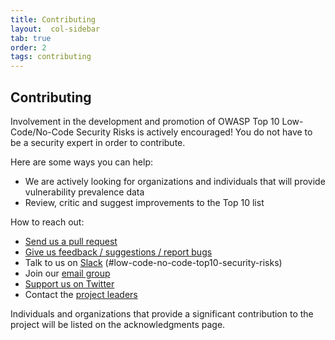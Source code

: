 ```yaml
---
title: Contributing
layout:  col-sidebar
tab: true
order: 2
tags: contributing
---
```


## Contributing

Involvement in the development and promotion of OWASP Top 10 Low-Code/No-Code Security Risks is actively encouraged!
You do not have to be a security expert in order to contribute. 

Here are some ways you can help:

- We are actively looking for organizations and individuals that will provide vulnerability prevalence data
- Review, critic and suggest improvements to the Top 10 list 

How to reach out:

- [Send us a pull request](https://github.com/OWASP/www-project-top-10-low-code-no-code-security-risks/pulls)
- [Give us feedback / suggestions / report bugs](https://github.com/OWASP/www-project-top-10-low-code-no-code-security-risks/issues)
- Talk to us on [Slack](https://owasp.slack.com/archives/C02C6RU6G10) (#low-code-no-code-top10-security-risks)
- Join our [email group](https://groups.google.com/g/owasp-no-code-low-code)
- [Support us on Twitter](https://twitter.com/OWASPNoCode)
- Contact the [project leaders](mailto:michaelb@zenity.io)

Individuals and organizations that provide a significant contribution to the project will be listed on the acknowledgments page.
